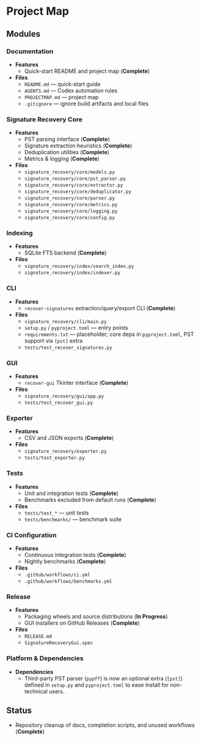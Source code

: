 # Project Map

## Modules

### Documentation
- **Features**
  - Quick-start README and project map (**Complete**)
- **Files**
  - `README.md` — quick-start guide
  - `AGENTS.md` — Codex automation rules
  - `PROJECTMAP.md` — project map
  - `.gitignore` — ignore build artifacts and local files

### Signature Recovery Core
- **Features**
  - PST parsing interface (**Complete**)
  - Signature extraction heuristics (**Complete**)
  - Deduplication utilities (**Complete**)
  - Metrics & logging (**Complete**)
- **Files**
  - `signature_recovery/core/models.py`
  - `signature_recovery/core/pst_parser.py`
  - `signature_recovery/core/extractor.py`
  - `signature_recovery/core/deduplicator.py`
  - `signature_recovery/core/parser.py`
  - `signature_recovery/core/metrics.py`
  - `signature_recovery/core/logging.py`
  - `signature_recovery/core/config.py`

### Indexing
- **Features**
  - SQLite FTS backend (**Complete**)
- **Files**
  - `signature_recovery/index/search_index.py`
  - `signature_recovery/index/indexer.py`

### CLI
- **Features**
  - `recover-signatures` extraction/query/export CLI (**Complete**)
- **Files**
  - `signature_recovery/cli/main.py`
  - `setup.py` / `pyproject.toml` — entry points
  - `requirements.txt` — placeholder; core deps in `pyproject.toml`, PST support via `[pst]` extra
  - `tests/test_recover_signatures.py`

### GUI
- **Features**
  - `recover-gui` Tkinter interface (**Complete**)
- **Files**
  - `signature_recovery/gui/app.py`
  - `tests/test_recover_gui.py`

### Exporter
- **Features**
  - CSV and JSON exports (**Complete**)
- **Files**
  - `signature_recovery/exporter.py`
  - `tests/test_exporter.py`

### Tests
- **Features**
  - Unit and integration tests (**Complete**)
  - Benchmarks excluded from default runs (**Complete**)
- **Files**
  - `tests/test_*` — unit tests
  - `tests/benchmarks/` — benchmark suite

### CI Configuration
- **Features**
  - Continuous integration tests (**Complete**)
  - Nightly benchmarks (**Complete**)
- **Files**
  - `.github/workflows/ci.yml`
  - `.github/workflows/benchmarks.yml`

### Release
- **Features**
  - Packaging wheels and source distributions (**In Progress**)
  - GUI installers on GitHub Releases (**Complete**)
- **Files**
  - `RELEASE.md`
  - `SignatureRecoveryGui.spec`

### Platform & Dependencies
- **Dependencies**
  - Third-party PST parser (`pypff`) is now an optional extra (`[pst]`) defined in `setup.py` and `pyproject.toml` to ease install for non-technical users.

## Status

- Repository cleanup of docs, completion scripts, and unused workflows (**Complete**)
